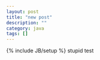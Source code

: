 ```yaml
---
layout: post
title: "new post"
description: ""
category: java
tags: []
---
```

{% include JB/setup %}
stupid test
